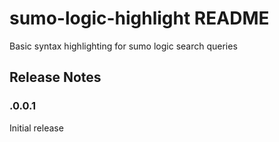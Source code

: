 # sumo-logic-highlight README

Basic syntax highlighting for sumo logic search queries


## Release Notes

### .0.0.1

Initial release 

